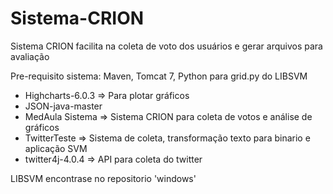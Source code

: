 # Sistema-CRION
Sistema CRION facilita na coleta de voto dos usuários e gerar arquivos para avaliação

Pre-requisito sistema: Maven, Tomcat 7, Python para grid.py do LIBSVM 

- Highcharts-6.0.3	=> Para plotar gráficos
- JSON-java-master	
- MedAula	Sistema  => Sistema CRION para coleta de votos e análise de gráficos
- TwitterTeste	=> Sistema de coleta, transformação texto para binario e aplicação SVM
- twitter4j-4.0.4 => API para coleta do twitter


LIBSVM encontrase no repositorio 'windows'
